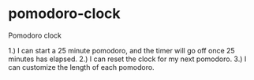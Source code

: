 # pomodoro-clock
Pomodoro clock

1.) I can start a 25 minute pomodoro, and the timer will go off once 25 minutes has elapsed.
2.) I can reset the clock for my next pomodoro.
3.) I can customize the length of each pomodoro.
